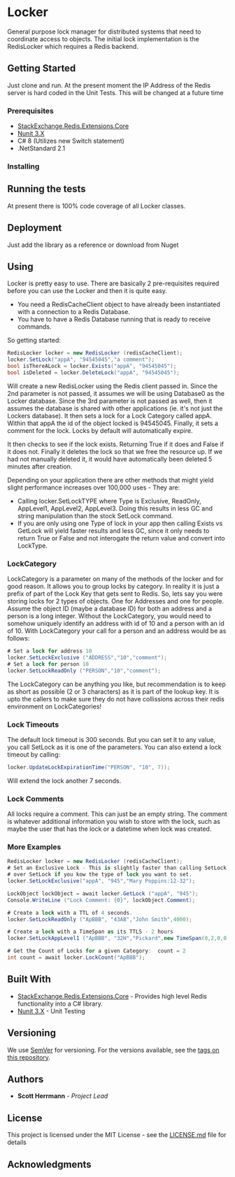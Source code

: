 # Locker

General purpose lock manager for distributed systems that need to coordinate access to objects.  The initial lock implementation is the RedisLocker which requires a Redis backend.

## Getting Started

Just clone and run.  At the present moment the IP Address of the Redis server is hard coded in the Unit Tests.  This will be changed at a future time

### Prerequisites
* [StackExchange.Redis.Extensions.Core](https://github.com/imperugo/StackExchange.Redis.Extensions)
* [Nunit 3.X](https://github.com/nunit/nunit)
* C# 8  (Utilizes new Switch statement)
* .NetStandard 2.1




### Installing



## Running the tests

At present there is 100% code coverage of all Locker classes.



## Deployment

Just add the library as a reference or download from Nuget

## Using
Locker is pretty easy to use.  There are basically 2 pre-requisites required before you can use the Locker and then it is quite easy.
* You need a RedisCacheClient object to have already been instantiated with a connection to a Redis Database. 
* You have to have a Redis Database running that is ready to receive commands.

So getting started:
````csharp
RedisLocker locker = new RedisLocker (redisCacheClient); 
locker.SetLock("appA", "94545045","a comment");
bool isThereALock = locker.Exists("appA", "94545045");
bool isDeleted = locker.DeleteLock("appA", "94545045");

````

Will create a new RedisLocker using the Redis client passed in.  Since the 2nd parameter is not passed, it assumes we will be using Database0 as the Locker database.  Since the 3rd parameter is not passed as well, then it assumes the database is shared with other applications (ie. it's not just the Lockers database).
It then sets a lock for a Lock Category called appA.  Within that appA the id of the object locked is 94545045. Finally, it sets a comment for the lock.  Locks by default will automatically expire. 

It then checks to see if the lock exists. Returning True if it does and False if it does not.
Finally it deletes the lock so that we free the resource up.  If we had not manually deleted it, it would have automatically been deleted 5 minutes after creation.

Depending on your application there are other methods that might yield slight performance increases over 100,000 uses - They are:
* Calling locker.SetLockTYPE where Type is Exclusive, ReadOnly, AppLevel1, AppLevel2, AppLevel3.  Doing this results in less GC and string manipulation than the stock SetLock command.
* If you are only using one Type of lock in your app then calling Exists vs GetLock will yield faster results and less GC, since it only needs to return True or False and not interogate the return value and convert into LockType.

### LockCategory
LockCategory is a parameter on many of the methods of the locker and for good reason.  It allows you to group locks by category.  In reality it is just a prefix of part of the Lock Key that gets sent to Redis.  So, lets say you were storing locks for 2 types of objects.  One for Addresses and one for people.  Assume the object ID (maybe a database ID) for both an address and a person is a long integer.  Without the LockCategory, you would need to somehow uniquely identify an address with id of 10 and a person with an id of 10.  With LockCategory your call for a person and an address would be as follows:
````csharp
# Set a lock for address 10
locker.SetLockExclusive ("ADDRESS","10","comment");
# Set a lock for person 10
locker.SetLockReadOnly ("PERSON","10","comment");
````

The LockCategory can be anything you like, but recommendation is to keep as short as possible (2 or 3 characters) as it is part of the lookup key.
It is upto the callers to make sure they do not have collissions across their redis environment on LockCategories!

### Lock Timeouts 
The default lock timeout is 300 seconds.  But you can set it to any value, you call SetLock as it is one of the parameters.
You can also extend a lock timeout by calling:
````csharp
locker.UpdateLockExpirationTime("PERSON", "10", 7));
````
Will extend the lock another 7 seconds.

### Lock Comments
All locks require a comment.  This can just be an empty string.  The comment is whatever additional information you wish to store with the lock, such as maybe the user that has the lock or a datetime when lock was created.  

### More Examples
````csharp
RedisLocker locker = new RedisLocker (redisCacheClient); 
# Set an Exclusive Lock - This is slightly faster than calling SetLock and should be preferred 
# over SetLock if you kow the type of lock you want to set.
locker.SetLockExclusive("appA", "945","Mary Poppins:12-32");

LockObject lockObject = await locker.GetLock ("appA", "945");
Console.WriteLine ("Lock Comment: {0}", lockObject.Comment);

# Create a lock with a TTL of 4 seconds.
locker.SetLockReadOnly ("ApBBB", "43AB","John Smith",4000);

# Create a lock with a TimeSpan as its TTLS - 2 hours
locker.SetLockAppLevel1 ("ApBBB", "32H","Pickard",new TimeSpan(0,2,0,0));

# Get the Count of Locks for a given Category:  count = 2
int count = await locker.LockCount("ApBBB");


````

## Built With

* [StackExchange.Redis.Extensions.Core](https://github.com/imperugo/StackExchange.Redis.Extensions) - Provides high level Redis functionality into a C# library.
* [Nunit 3.X](https://github.com/nunit/nunit) - Unit Testing



## Versioning

We use [SemVer](http://semver.org/) for versioning. For the versions available, see the [tags on this repository](https://github.com/your/project/tags). 

## Authors

* **Scott Herrmann** - *Project Lead* 



## License

This project is licensed under the MIT License - see the [LICENSE.md](LICENSE.md) file for details

## Acknowledgments

